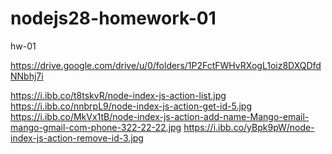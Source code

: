 # nodejs28-homework-01
hw-01

https://drive.google.com/drive/u/0/folders/1P2FctFWHvRXogL1oiz8DXQDfdNNbhj7i

https://i.ibb.co/t8tskvR/node-index-js-action-list.jpg https://i.ibb.co/nnbrpL9/node-index-js-action-get-id-5.jpg 
https://i.ibb.co/MkVx1tB/node-index-js-action-add-name-Mango-email-mango-gmail-com-phone-322-22-22.jpg 
https://i.ibb.co/yBpk9pW/node-index-js-action-remove-id-3.jpg
